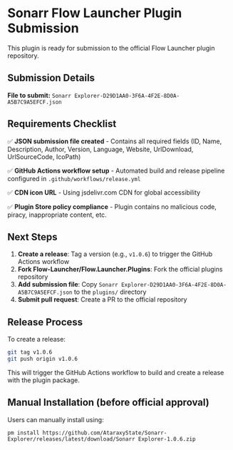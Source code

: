 # Sonarr Flow Launcher Plugin Submission

This plugin is ready for submission to the official Flow Launcher plugin repository.

## Submission Details

**File to submit:** `Sonarr Explorer-D29D1AA0-3F6A-4F2E-8D0A-A5B7C9A5EFCF.json`

## Requirements Checklist

✅ **JSON submission file created** - Contains all required fields (ID, Name, Description, Author, Version, Language, Website, UrlDownload, UrlSourceCode, IcoPath)

✅ **GitHub Actions workflow setup** - Automated build and release pipeline configured in `.github/workflows/release.yml`

✅ **CDN icon URL** - Using jsdelivr.com CDN for global accessibility

✅ **Plugin Store policy compliance** - Plugin contains no malicious code, piracy, inappropriate content, etc.

## Next Steps

1. **Create a release**: Tag a version (e.g., `v1.0.6`) to trigger the GitHub Actions workflow
2. **Fork Flow-Launcher/Flow.Launcher.Plugins**: Fork the official plugins repository
3. **Add submission file**: Copy `Sonarr Explorer-D29D1AA0-3F6A-4F2E-8D0A-A5B7C9A5EFCF.json` to the `plugins/` directory
4. **Submit pull request**: Create a PR to the official repository

## Release Process

To create a release:
```bash
git tag v1.0.6
git push origin v1.0.6
```

This will trigger the GitHub Actions workflow to build and create a release with the plugin package.

## Manual Installation (before official approval)

Users can manually install using:
```
pm install https://github.com/AtaraxyState/Sonarr-Explorer/releases/latest/download/Sonarr Explorer-1.0.6.zip
``` 